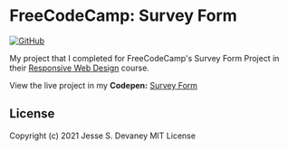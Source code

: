 # FreeCodeCamp: Survey Form

[![GitHub](https://img.shields.io/github/license/jessesdevaney/freecodecamp-survey-form?style=flat-square)](https://github.com/JesseSDevaney/freecodecamp-survey-form/blob/main/LICENSE)

My project that I completed for FreeCodeCamp's Survey Form Project in their [Responsive Web Design](https://www.freecodecamp.org/learn/responsive-web-design/) course.

View the live project in my **Codepen:** [Survey Form](https://codepen.io/jessesdevaney/pen/RwozjzR)

## License

Copyright (c) 2021 Jesse S. Devaney
MIT License
